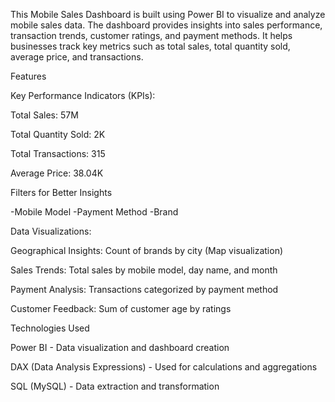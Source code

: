 This Mobile Sales Dashboard is built using Power BI to visualize and analyze mobile sales data. The dashboard provides insights into sales performance, transaction trends, customer ratings, and payment methods. It helps businesses track key metrics such as total sales, total quantity sold, average price, and transactions.

Features

Key Performance Indicators (KPIs):

Total Sales: 57M

Total Quantity Sold: 2K

Total Transactions: 315

Average Price: 38.04K

Filters for Better Insights

-Mobile Model
-Payment Method
-Brand

Data Visualizations:
 
 Geographical Insights: Count of brands by city (Map visualization)
 
 Sales Trends: Total sales by mobile model, day name, and month
 
 Payment Analysis: Transactions categorized by payment method
 
 Customer Feedback: Sum of customer age by ratings

 Technologies Used

Power BI - Data visualization and dashboard creation

DAX (Data Analysis Expressions) - Used for calculations and aggregations

SQL (MySQL) - Data extraction and transformation
